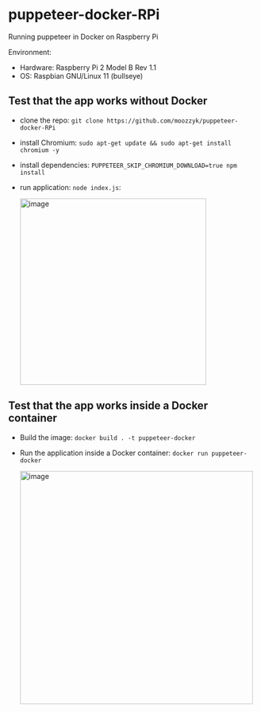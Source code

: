 # puppeteer-docker-RPi

Running puppeteer in Docker on Raspberry Pi

Environment:
- Hardware: Raspberry Pi 2 Model B Rev 1.1
- OS: Raspbian GNU/Linux 11 (bullseye)

## Test that the app works without Docker
- clone the repo: `git clone https://github.com/moozzyk/puppeteer-docker-RPi`
- install Chromium: `sudo apt-get update && sudo apt-get install chromium -y`
- install dependencies: `PUPPETEER_SKIP_CHROMIUM_DOWNLOAD=true npm install`
- run application: `node index.js`: 
  
  <img width="375" alt="image" src="https://user-images.githubusercontent.com/1438884/215398311-2a43a9ea-b269-4fe0-82d6-e9102b519522.png">

## Test that the app works inside a Docker container
- Build the image: `docker build . -t puppeteer-docker`
- Run the application inside a Docker container: `docker run puppeteer-docker`
  
  <img width="469" alt="image" src="https://user-images.githubusercontent.com/1438884/215402947-0ac01558-cfa8-4f31-961b-9021f185945d.png">
